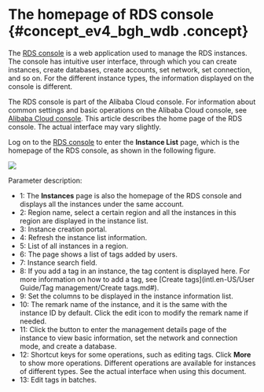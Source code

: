 # The homepage of RDS console {#concept_ev4_bgh_wdb .concept}

The [RDS console](http://rds.console.aliyun.com/?spm=5176.doc26126.2.3.Kca631) is a web application used to manage the RDS instances. The console has intuitive user interface, through which you can create instances, create databases, create accounts, set network, set connection, and so on. For the different instance types, the information displayed on the console is different.

The RDS console is part of the Alibaba Cloud console. For information about common settings and basic operations on the Alibaba Cloud console, see [Alibaba Cloud console](https://www.alibabacloud.com/help/doc-detail/47605.htm). This article describes the home page of the RDS console. The actual interface may vary slightly.

Log on to the [RDS console](http://rds.console.aliyun.com/?spm=5176.doc26126.2.3.Kca631) to enter the **Instance List** page, which is the homepage of the RDS console, as shown in the following figure.

![](http://static-aliyun-doc.oss-cn-hangzhou.aliyuncs.com/assets/img/7875/4059_en-US.png)

Parameter description:

-   1: The **Instances** page is also the homepage of the RDS console and displays all the instances under the same account.
-   2: Region name, select a certain region and all the instances in this region are displayed in the instance list.
-   3: Instance creation portal.
-   4: Refresh the instance list information.
-   5: List of all instances in a region.
-   6: The page shows a list of tags added by users.
-   7: Instance search field.
-   8: If you add a tag in an instance, the tag content is displayed here. For more information on how to add a tag, see [Create tags](intl.en-US/User Guide/Tag management/Create tags.md#).
-   9: Set the columns to be displayed in the instance information list.
-   10: The remark name of the instance, and it is the same with the instance ID by default. Click the edit icon to modify the remark name if needed.
-   11: Click the button to enter the management details page of the instance to view basic information, set the network and connection mode, and create a database.
-   12: Shortcut keys for some operations, such as editing tags. Click **More** to show more operations. Different operations are available for instances of different types. See the actual interface when using this document.
-   13: Edit tags in batches.


